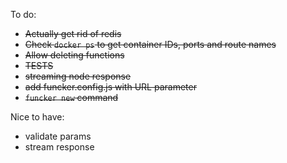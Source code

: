 To do:

- ~~Actually get rid of redis~~
- ~~Check `docker ps` to get container IDs, ports and route names~~
- ~~Allow deleting functions~~
- ~~TESTS~~
- ~~streaming node response~~
- ~~add funcker.config.js with URL parameter~~
- ~~`funcker new` command~~

Nice to have:

- validate params
- stream response
